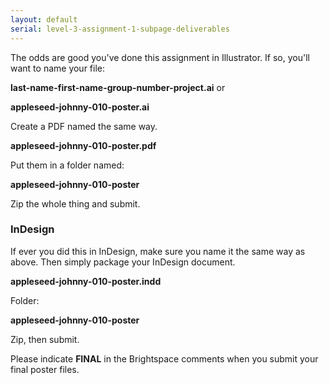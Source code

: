 ```yaml
---
layout: default
serial: level-3-assignment-1-subpage-deliverables
---
```

The odds are good you've done this assignment in Illustrator. If so, you'll want to name your file:

**last-name-first-name-group-number-project.ai** or

**appleseed-johnny-010-poster.ai**

Create a PDF named the same way.

**appleseed-johnny-010-poster.pdf**

Put them in a folder named:

**appleseed-johnny-010-poster**

Zip the whole thing and submit.

### InDesign

If ever you did this in InDesign, make sure you name it the same way as above. Then simply package your InDesign document.

**appleseed-johnny-010-poster.indd**

Folder:

**appleseed-johnny-010-poster**

Zip, then submit.

Please indicate **FINAL** in the Brightspace comments when you submit your final poster files.